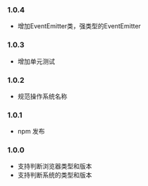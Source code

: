 
### 1.0.4
  * 增加EventEmitter类，强类型的EventEmitter

### 1.0.3
  * 增加单元测试

### 1.0.2
  * 规范操作系统名称

### 1.0.1
  * npm 发布

### 1.0.0
  * 支持判断浏览器类型和版本
  * 支持判断系统的类型和版本


  


